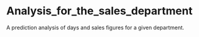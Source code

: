 # Analysis_for_the_sales_department
A prediction analysis of days and sales figures for a given department.

